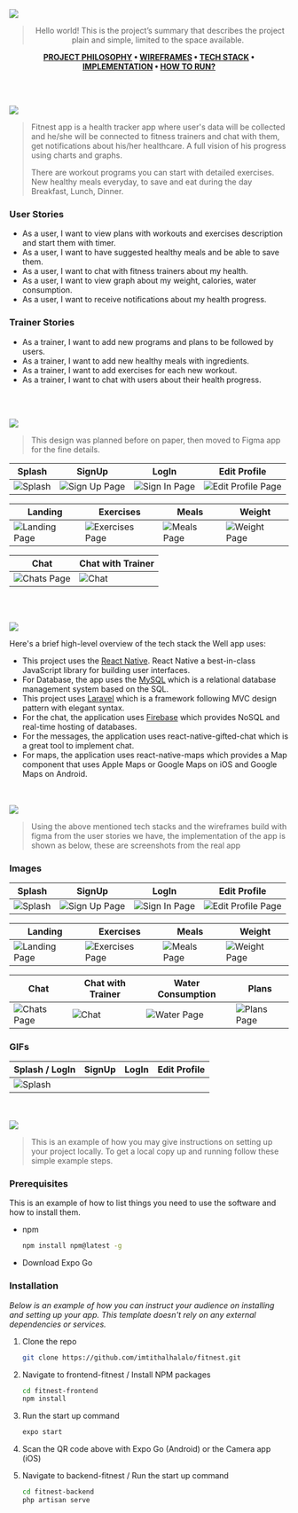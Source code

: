 <img src="./readme/title1.svg"/>

<div align="center">

> Hello world! This is the project’s summary that describes the project plain and simple, limited to the space available.  

**[PROJECT PHILOSOPHY](https://github.com/imtithalhalalo/fitnest#-project-philosophy) • [WIREFRAMES](https://github.com/imtithalhalalo/fitnest#-wireframes) • [TECH STACK](https://github.com/imtithalhalalo/fitnest#-tech-stack) • [IMPLEMENTATION](https://github.com/imtithalhalalo/fitnest#-impplementation) • [HOW TO RUN?](https://github.com/imtithalhalalo/fitnest#-how-to-run)**

</div>

<br><br>


<img src="./readme/title2.svg"/>

> Fitnest app is a health tracker app where user's data will be collected and he/she will be connected to fitness trainers and chat with them, get notifications about his/her healthcare. A full vision of his progress using charts and graphs.
>
> There are workout programs you can start with detailed exercises. New healthy meals everyday, to save and eat during the day Breakfast, Lunch, Dinner.

### User Stories
- As a user, I want to view plans with workouts and exercises description and start them with timer.
- As a user, I want to have suggested healthy meals and be able to save them.
- As a user, I want to chat with fitness trainers about my health.
- As a user, I want to view graph about my weight, calories, water consumption.
- As a user, I want to receive notifications about my health progress.
### Trainer Stories
- As a trainer, I want to add new programs and plans to be followed by users.
- As a trainer,  I want to add new healthy meals with ingredients.
- As a trainer, I want to add exercises for each new workout.
- As a trainer, I want to chat with users about their health progress.

<br><br>

<img src="./readme/title3.svg"/>

> This design was planned before on paper, then moved to Figma app for the fine details.

| Splash  | SignUp  | LogIn  | Edit Profile  |
| -----------------| -----|-----|-----|
| ![Splash](https://github.com/imtithalhalalo/fitnest/blob/frontend/readme/prototyping/images/splash.svg) | ![Sign Up Page](https://github.com/imtithalhalalo/fitnest/blob/frontend/readme/prototyping/images/signup.svg) |![Sign In Page](https://github.com/imtithalhalalo/fitnest/blob/frontend/readme/prototyping/images/login.svg) |![Edit Profile Page](https://github.com/imtithalhalalo/fitnest/blob/frontend/readme/prototyping/images/profile.svg)

| Landing  | Exercises  | Meals  | Weight  |
| -----------------| -----|-----|-----|
| ![Landing Page](https://github.com/imtithalhalalo/fitnest/blob/frontend/readme/prototyping/images/landing.svg) | ![Exercises Page](https://github.com/imtithalhalalo/fitnest/blob/frontend/readme/prototyping/images/exercises.svg) |![Meals Page](https://github.com/imtithalhalalo/fitnest/blob/frontend/readme/prototyping/images/meals.svg) |![Weight Page](https://github.com/imtithalhalalo/fitnest/blob/frontend/readme/prototyping/images/weight.svg)

| Chat  | Chat with Trainer  |
| -----------------| -----|
| ![Chats Page](https://github.com/imtithalhalalo/fitnest/blob/frontend/readme/prototyping/images/chats.svg) | ![Chat](https://github.com/imtithalhalalo/fitnest/blob/frontend/readme/prototyping/images/chat.svg)



<br><br>

<img src="./readme/title4.svg"/>

Here's a brief high-level overview of the tech stack the Well app uses:

- This project uses the [React Native](https://reactnative.dev/). React Native a best-in-class JavaScript library for building user interfaces.
- For Database, the app uses the [MySQL](https://www.mysql.com/) which is a relational database management system based on the SQL.
- This project uses [Laravel](https://laravel.com/) which is a framework following MVC design pattern with elegant syntax. 
- For the chat, the application uses [Firebase](https://firebase.google.com/) which provides NoSQL and real-time hosting of databases. 
- For the messages, the application uses react-native-gifted-chat which is a great tool to implement chat.
- For maps, the application uses react-native-maps which provides a Map component that uses Apple Maps or Google Maps on iOS and Google Maps on Android.




<br><br>
<img src="./readme/title5.svg"/>

> Using the above mentioned tech stacks and the wireframes build with figma from the user stories we have, the implementation of the app is shown as below, these are screenshots from the real app

### Images

| Splash  | SignUp  | LogIn  | Edit Profile  |
| -----------------| -----|-----|-----|
| ![Splash](https://github.com/imtithalhalalo/fitnest/blob/frontend/readme/prototyping/gif/splash.jpg) | ![Sign Up Page](https://github.com/imtithalhalalo/fitnest/blob/frontend/readme/prototyping/gif/signup.jpg) |![Sign In Page](https://github.com/imtithalhalalo/fitnest/blob/frontend/readme/prototyping/gif/login.jpg) |![Edit Profile Page](https://github.com/imtithalhalalo/fitnest/blob/frontend/readme/prototyping/gif/editprofile.jpg)

| Landing  | Exercises  | Meals  | Weight  |
| -----------------| -----|-----|-----|
| ![Landing Page](https://github.com/imtithalhalalo/fitnest/blob/frontend/readme/prototyping/gif/landing.jpg) | ![Exercises Page](https://github.com/imtithalhalalo/fitnest/blob/frontend/readme/prototyping/gif/exercise.jpg) |![Meals Page](https://github.com/imtithalhalalo/fitnest/blob/frontend/readme/prototyping/gif/meals.jpg) |![Weight Page](https://github.com/imtithalhalalo/fitnest/blob/frontend/readme/prototyping/gif/weight.jpg)

| Chat  | Chat with Trainer  | Water Consumption  | Plans  |
| -----------------| -----| -----------------| -----|
| ![Chats Page](https://github.com/imtithalhalalo/fitnest/blob/frontend/readme/prototyping/gif/chats.jpg) | ![Chat](https://github.com/imtithalhalalo/fitnest/blob/frontend/readme/prototyping/gif/chat.jpg)| ![Water Page](https://github.com/imtithalhalalo/fitnest/blob/frontend/readme/prototyping/gif/water.jpg) | ![Plans Page](https://github.com/imtithalhalalo/fitnest/blob/frontend/readme/prototyping/gif/plans.jpg)


### GIFs
| Splash / LogIn  | SignUp  | LogIn  | Edit Profile  |
| -----------------| -----|-----|-----|
| ![Splash](https://github.com/imtithalhalalo/fitnest/blob/frontend/readme/prototyping/gif/water.jpg)
<br><br>
<img src="./readme/title6.svg"/>


> This is an example of how you may give instructions on setting up your project locally.
To get a local copy up and running follow these simple example steps.

### Prerequisites

This is an example of how to list things you need to use the software and how to install them.
* npm
  ```sh
  npm install npm@latest -g
  ```
* Download Expo Go

### Installation

_Below is an example of how you can instruct your audience on installing and setting up your app. This template doesn't rely on any external dependencies or services._

1. Clone the repo
   ```sh
   git clone https://github.com/imtithalhalalo/fitnest.git
   ```
2. Navigate to frontend-fitnest / Install NPM packages
   ```sh
   cd fitnest-frontend
   npm install
   ```
3. Run the start up command
   ```sh
   expo start
   ```
4. Scan the QR code above with Expo Go (Android) or the Camera app (iOS)

3. Navigate to backend-fitnest / Run the start up command
   ```sh
   cd fitnest-backend
   php artisan serve
   ```





